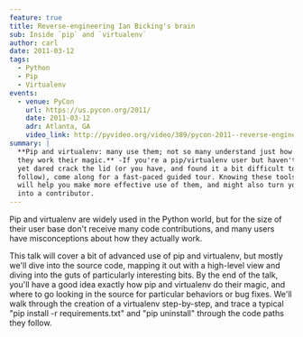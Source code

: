 ```yaml
---
feature: true
title: Reverse-engineering Ian Bicking's brain
sub: Inside `pip` and `virtualenv`
author: carl
date: 2011-03-12
tags:
  - Python
  - Pip
  - Virtualenv
events:
  - venue: PyCon
    url: https://us.pycon.org/2011/
    date: 2011-03-12
    adr: Atlanta, GA
    video_link: http://pyvideo.org/video/389/pycon-2011--reverse-engineering-ian-bicking--39-s
summary: |
  **Pip and virtualenv: many use them; not so many understand just how
  they work their magic.** -If you're a pip/virtualenv user but haven't
  yet dared crack the lid (or you have, and found it a bit difficult to
  follow), come along for a fast-paced guided tour. Knowing these tools
  will help you make more effective use of them, and might also turn you
  into a contributor.
---
```


Pip and virtualenv are widely used in the Python world, but for the size
of their user base don't receive many code contributions, and many users
have misconceptions about how they actually work.

This talk will cover a bit of advanced use of pip and virtualenv, but
mostly we'll dive into the source code, mapping it out with a high-level
view and diving into the guts of particularly interesting bits. By the
end of the talk, you'll have a good idea exactly how pip and virtualenv
do their magic, and where to go looking in the source for particular
behaviors or bug fixes. We'll walk through the creation of a virtualenv
step-by-step, and trace a typical "pip install -r requirements.txt" and
"pip uninstall" through the code paths they follow.
